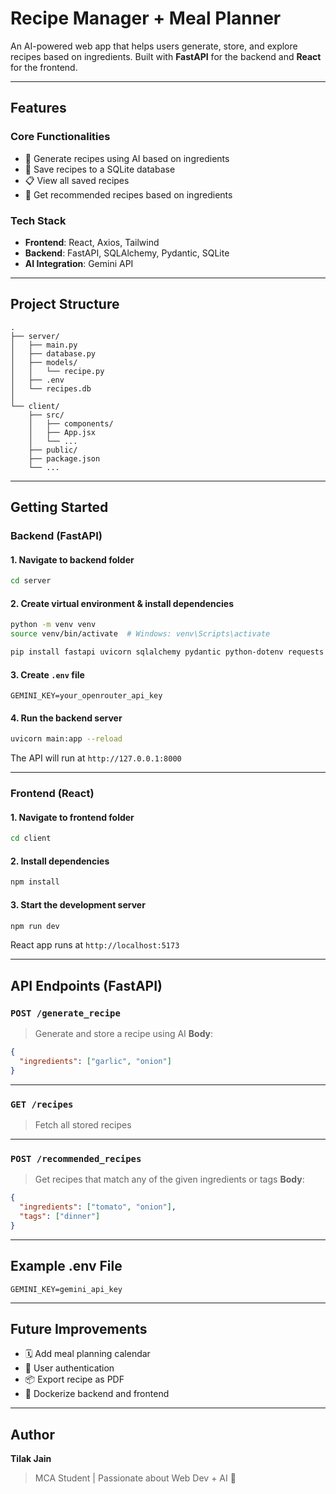 # Recipe Manager + Meal Planner

An AI-powered web app that helps users generate, store, and explore recipes based on ingredients. Built with **FastAPI** for the backend and **React** for the frontend.

---

## Features

### Core Functionalities

* 🔮 Generate recipes using AI based on ingredients
* 💾 Save recipes to a SQLite database
* 📋 View all saved recipes
* 🧠 Get recommended recipes based on ingredients

### Tech Stack

* **Frontend**: React, Axios, Tailwind
* **Backend**: FastAPI, SQLAlchemy, Pydantic, SQLite
* **AI Integration**: Gemini API

---

## Project Structure

```
.
├── server/
│   ├── main.py
│   ├── database.py
│   ├── models/
│   │   └── recipe.py
│   ├── .env
│   └── recipes.db
│
└── client/
    ├── src/
    │   ├── components/
    │   ├── App.jsx
    │   └── ...
    ├── public/
    ├── package.json
    └── ...
```

---

## Getting Started

### Backend (FastAPI)

#### 1. Navigate to backend folder

```bash
cd server
```

#### 2. Create virtual environment & install dependencies

```bash
python -m venv venv
source venv/bin/activate  # Windows: venv\Scripts\activate

pip install fastapi uvicorn sqlalchemy pydantic python-dotenv requests
```

#### 3. Create `.env` file

```
GEMINI_KEY=your_openrouter_api_key
```

#### 4. Run the backend server

```bash
uvicorn main:app --reload
```

The API will run at `http://127.0.0.1:8000`

---

### Frontend (React)

#### 1. Navigate to frontend folder

```bash
cd client
```

#### 2. Install dependencies

```bash
npm install
```

#### 3. Start the development server

```bash
npm run dev
```

React app runs at `http://localhost:5173`

---

## API Endpoints (FastAPI)

### `POST /generate_recipe`

> Generate and store a recipe using AI
> **Body**:

```json
{
  "ingredients": ["garlic", "onion"]
}
```

---

### `GET /recipes`

> Fetch all stored recipes

---

### `POST /recommended_recipes`

> Get recipes that match any of the given ingredients or tags
> **Body**:

```json
{
  "ingredients": ["tomato", "onion"],
  "tags": ["dinner"]
}
```

---

## Example .env File

```env
GEMINI_KEY=gemini_api_key
```

---

## Future Improvements

* 🗓️ Add meal planning calendar
* 👤 User authentication
* 📦 Export recipe as PDF
* 🐳 Dockerize backend and frontend

---

## Author

**Tilak Jain**

> MCA Student | Passionate about Web Dev + AI 🍳
